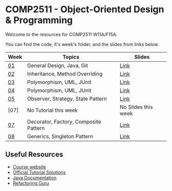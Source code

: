 # COMP2511 - Object-Oriented Design & Programming

Welcome to the resources for COMP2511 W11A/F15A.

You can find the code, it's week's folder, and the slides from links below.

| Week            | Topics                         | Slides                                             |
| --------------- | ------------------------------ | -------------------------------------------------- |
| [01](./tute01/) | General Design, Java, Git      | [Link](https://slides.com/danielkhuu/comp2511-week-1-23t3) |
| [02](./tute02/) | Inheritance, Method Overriding | [Link](https://slides.com/danielkhuu/comp2511-week-2-23t3) |
| [03](./tute03/) | Polymorphism, UML, JUnit| [Link](https://slides.com/danielkhuu/comp2511-week-3-24t1) |
| [04](./tute04/) | Polymorphism, UML, JUnit| [Link](https://slides.com/danielkhuu/comp2511-week-4-24t3) |
| [05](./tute05/) | Observer, Strategy, State Pattern| [Link](https://slides.com/danielkhuu/comp2511-week-5-24t1) |
| [07]            | No Tutorial this week               | No Slides this week
| [07](./tute07/) | Decorator, Factory, Composite Pattern| [Link](https://slides.com/danielkhuu-1/comp2511-week-7-24t1) |
| [08](./tute08/)  | Generics, Singleton Pattern| [Link](https://slides.com/danielkhuu-1/comp2511-week-8-24t1) |


## Useful Resources

- [Course website](https://webcms3.cse.unsw.edu.au/COMP2511/24T3/)
- [Official Tutorial Solutions](https://webcms3.cse.unsw.edu.au/COMP2511/24T3/resources/103760)
- [Java Documentation](https://docs.oracle.com/en/java/javase/17/)
- [Refactoring Guru](https://refactoring.guru/)